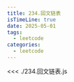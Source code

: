 ```yaml
---
title: 234.回文链表
isTimeLine: true
date: 2025-05-01
tags:
  - leetcode
categories:
  - leetcode
---
```


<<< ./234.回文链表.js
